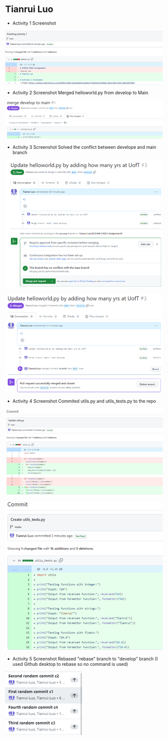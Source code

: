 # Tianrui Luo

* Activity 1 Screenshot 

![alt text](1.png)
* Activity 2 Screenshot
  Merged helloworld.py from develop to Main

![alt text](2.png)
* Activity 3 Screenshot
  Solved the conflict between develope and main branch

![alt text](3.png)

![alt text](4.png)
* Activity 4 Screenshot
  Commited utils.py and utils_tests.py to the repo

![alt text](5.png)

![alt text](6.png)
* Activity 5 Screenshot
  Rebased "rebase" branch to "develop" branch
  (I used Github desktop to rebase so no command is used)

![alt text](7.png)
